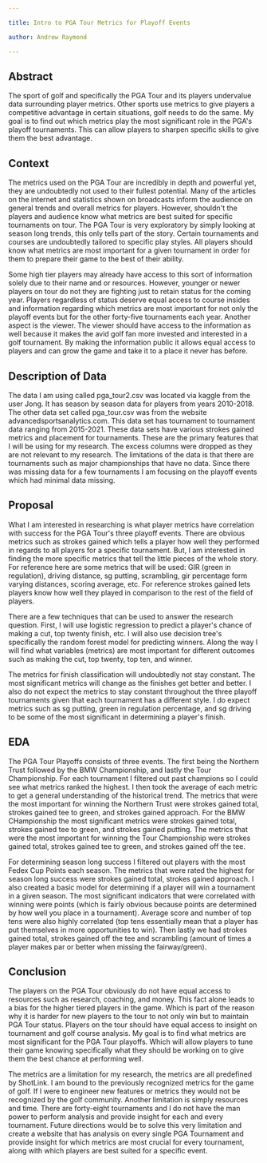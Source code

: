 ```yaml
---

title: Intro to PGA Tour Metrics for Playoff Events

author: Andrew Raymond

---
```


## Abstract 

The sport of golf and specifically the PGA Tour and its players undervalue data surrounding player metrics. Other sports use metrics to give players a competitive advantage in certain situations, golf needs to do the same. My goal is to find out which metrics play the most significant role in the PGA's playoff tournaments. This can allow players to sharpen specific skills to give them the best advantage.

## Context 

The metrics used on the PGA Tour are incredibly in depth and powerful yet, they are undoubtedly not used to their fullest potential. Many of the articles on the internet and statistics shown on broadcasts inform the audience on general trends and overall metrics for players. However, shouldn't the players and audience know what metrics are best suited for specific tournaments on tour. The PGA Tour is very exploratory by simply looking at season long trends, this only tells part of the story. Certain tournaments and courses are undoubtedly tailored to specific play styles. All players should know what metrics are most important for a given tournament in order for them to prepare their game to the best of their ability.

Some high tier players may already have access to this sort of information solely due to their name and or resources. However, younger or newer players on tour do not they are fighting just to retain status for the coming year. Players regardless of status deserve equal access to course insides and information regarding which metrics are most important for not only the playoff events but for the other forty-five tournaments each year. Another aspect is the viewer. The viewer should have access to the information as well because it makes the avid golf fan more invested and interested in a golf tournament. By making the information public it allows equal access to players and can grow the game and take it to a place it never has before.

## Description of Data

The data I am using called pga_tour2.csv was located via kaggle from the user Jong. It has season by season data for players from years 2010-2018. The other data set called pga_tour.csv was from the website advancedsportsanalytics.com. This data set has tournament to tournament data ranging from 2015-2021. These data sets have various strokes gained metrics and placement for tournaments. These are the primary features that I will be using for my research. The excess columns were dropped as they are not relevant to my research. The limitations of the data is that there are tournaments such as major championships that have no data. Since there was missing data for a few tournaments I am focusing on the playoff events which had minimal data missing.

## Proposal 

What I am interested in researching is what player metrics have correlation with success for the PGA Tour's three playoff events. There are obvious metrics such as strokes gained which tells a player how well they performed in regards to all players for a specific tournament. But, I am interested in finding the more specific metrics that tell the little pieces of the whole story. For reference here are some metrics that will be used: GIR (green in regulation), driving distance, sg putting, scrambling, gir percentage form varying distances, scoring average, etc. For reference strokes gained lets players know how well they played in comparison to the rest of the field of players.

There are a few techniques that can be used to answer the research question. First, I will use logistic regression to predict a player's chance of making a cut, top twenty finish, etc. I will also use decision tree's specifically the random forest model for predicting winners. Along the way I will find what variables (metrics) are most important for different outcomes such as making the cut, top twenty, top ten, and winner.

The metrics for finish classification will undoubtedly not stay constant. The most significant metrics will change as the finishes get better and better. I also do not expect the metrics to stay constant throughout the three playoff tournaments given that each tournament has a different style. I do expect metrics such as sg putting, green in regulation percentage, and sg driving to be some of the most significant in determining a player's finish. 

## EDA

The PGA Tour Playoffs consists of three events. The first being the Northern Trust followed by the BMW Championship, and lastly the Tour Championship. For each tournament I filtered out past champions so I could see what metrics ranked the highest. I then took the average of each metric to get a general understanding of the historical trend. The metrics that were the most important for winning the Northern Trust were strokes gained total, strokes gained tee to green, and strokes gained approach. For the BMW CHampionship the most significant metrics were strokes gained total, strokes gained tee to green, and strokes gained putting. The metrics that were the most important for winning the Tour Championship were strokes gained total, strokes gained tee to green, and strokes gained off the tee.

For determining season long success I filtered out players with the most Fedex Cup Points each season. The metrics that were rated the highest for season long success were strokes gained total, strokes gained approach. I also created a basic model for determining if a player will win a tournament in a given season. The most significant indicators that were correlated with winning were points (which is fairly obvious because points are determined by how well you place in a tournament). Average score and number of top tens were also highly correlated (top tens essentially mean that a player has put themselves in more opportunities to win). Then lastly we had strokes gained total, strokes gained off the tee and scrambling (amount of times a player makes par or better when missing the fairway/green). 

## Conclusion 

The players on the PGA Tour obviously do not have equal access to resources such as research, coaching, and money. This fact alone leads to a bias for the higher tiered players in the game. Which is part of the reason why it is harder for new players to the tour to not only win but to maintain PGA Tour status. Players on the tour should have equal access to insight on tournament and golf course analysis. My goal is to find what metrics are most significant for the PGA Tour playoffs. Which will allow players to tune their game knowing specifically what they should be working on to give them the best chance at performing well. 

The metrics are a limitation for my research, the metrics are all predefined by ShotLink. I am bound to the previously recognized metrics for the game of golf. If I were to engineer new features or metrics they would not be recognized by the golf community. Another limitation is simply resources and time. There are forty-eight tournaments and I do not have the man power to perform analysis and provide insight for each and every tournament. Future directions would be to solve this very limitation and create a website that has analysis on every single PGA Tournament and provide insight for which metrics are most crucial for every tournament, along with which players are best suited for a specific event.




  
